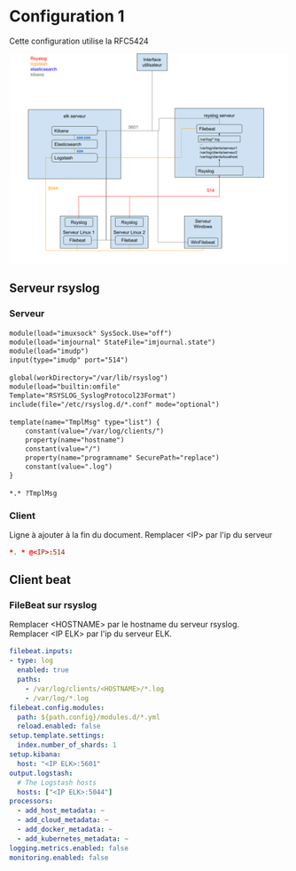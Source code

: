 # Configuration 1

Cette configuration utilise la RFC5424

![test](config1.png?raw=true)

## Serveur rsyslog 

### Serveur
```
module(load="imuxsock" SysSock.Use="off")
module(load="imjournal" StateFile="imjournal.state")
module(load="imudp")
input(type="imudp" port="514")
 
global(workDirectory="/var/lib/rsyslog")
module(load="builtin:omfile" Template="RSYSLOG_SyslogProtocol23Format")
include(file="/etc/rsyslog.d/*.conf" mode="optional")
 
template(name="TmplMsg" type="list") {
    constant(value="/var/log/clients/")
    property(name="hostname")
    constant(value="/")
    property(name="programname" SecurePath="replace")
    constant(value=".log")
}
 
*.* ?TmplMsg
```

### Client
Ligne à ajouter à la fin du document. Remplacer \<IP\> par l'ip du serveur
```conf
*. * @<IP>:514
```

## Client beat

### FileBeat sur rsyslog
Remplacer \<HOSTNAME\> par le hostname du serveur rsyslog.<br>
Remplacer \<IP ELK\> par l'ip du serveur ELK.

```yml
filebeat.inputs:
- type: log
  enabled: true
  paths:
    - /var/log/clients/<HOSTNAME>/*.log
    - /var/log/*.log
filebeat.config.modules:
  path: ${path.config}/modules.d/*.yml
  reload.enabled: false
setup.template.settings:
  index.number_of_shards: 1
setup.kibana:
  host: "<IP ELK>:5601"
output.logstash:
  # The Logstash hosts
  hosts: ["<IP ELK>:5044"]
processors:
  - add_host_metadata: ~
  - add_cloud_metadata: ~
  - add_docker_metadata: ~
  - add_kubernetes_metadata: ~
logging.metrics.enabled: false
monitoring.enabled: false
```
